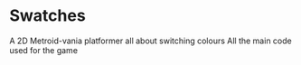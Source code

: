 # Swatches
A 2D Metroid-vania platformer all about switching colours
All the main code used for the game
